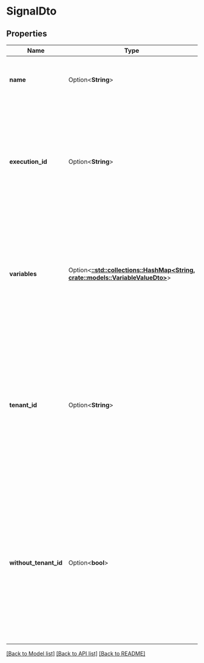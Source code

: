 # SignalDto

## Properties

Name | Type | Description | Notes
------------ | ------------- | ------------- | -------------
**name** | Option<**String**> | The name of the signal to deliver.  **Note**: This property is mandatory. | [optional]
**execution_id** | Option<**String**> | Optionally specifies a single execution which is notified by the signal.  **Note**: If no execution id is defined the signal is broadcasted to all subscribed handlers.  | [optional]
**variables** | Option<[**::std::collections::HashMap<String, crate::models::VariableValueDto>**](VariableValueDto.md)> | A JSON object containing variable key-value pairs. Each key is a variable name and each value a JSON variable value object. | [optional]
**tenant_id** | Option<**String**> | Specifies a tenant to deliver the signal. The signal can only be received on executions or process definitions which belongs to the given tenant.  **Note**: Cannot be used in combination with executionId. | [optional]
**without_tenant_id** | Option<**bool**> | If true the signal can only be received on executions or process definitions which belongs to no tenant. Value may not be false as this is the default behavior.  **Note**: Cannot be used in combination with `executionId`. | [optional]

[[Back to Model list]](../README.md#documentation-for-models) [[Back to API list]](../README.md#documentation-for-api-endpoints) [[Back to README]](../README.md)


